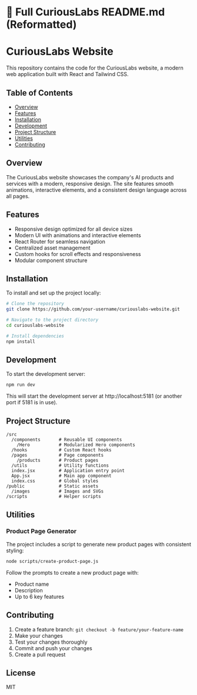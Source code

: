 # 📄 Full CuriousLabs README.md (Reformatted)

# CuriousLabs Website

This repository contains the code for the CuriousLabs website, a modern web application built with React and Tailwind CSS.

## Table of Contents

- [Overview](#overview)
- [Features](#features)
- [Installation](#installation)
- [Development](#development)
- [Project Structure](#project-structure)
- [Utilities](#utilities)
- [Contributing](#contributing)

## Overview

The CuriousLabs website showcases the company's AI products and services with a modern, responsive design. The site features smooth animations, interactive elements, and a consistent design language across all pages.

## Features

- Responsive design optimized for all device sizes
- Modern UI with animations and interactive elements
- React Router for seamless navigation
- Centralized asset management
- Custom hooks for scroll effects and responsiveness
- Modular component structure

## Installation

To install and set up the project locally:

```bash
# Clone the repository
git clone https://github.com/your-username/curiouslabs-website.git

# Navigate to the project directory
cd curiouslabs-website

# Install dependencies
npm install
```

## Development

To start the development server:

```bash
npm run dev
```

This will start the development server at http://localhost:5181 (or another port if 5181 is in use).

## Project Structure

```
/src
  /components       # Reusable UI components
    /Hero           # Modularized Hero components
  /hooks            # Custom React hooks
  /pages            # Page components
    /products       # Product pages
  /utils            # Utility functions
  index.jsx         # Application entry point
  App.jsx           # Main app component
  index.css         # Global styles
/public             # Static assets
  /images           # Images and SVGs
/scripts            # Helper scripts
```

## Utilities

### Product Page Generator

The project includes a script to generate new product pages with consistent styling:

```bash
node scripts/create-product-page.js
```

Follow the prompts to create a new product page with:
- Product name
- Description
- Up to 6 key features

## Contributing

1. Create a feature branch: `git checkout -b feature/your-feature-name`
2. Make your changes
3. Test your changes thoroughly
4. Commit and push your changes
5. Create a pull request

## License

MIT

